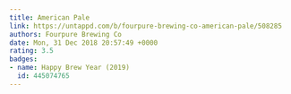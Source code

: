 ```yaml
---
title: American Pale
link: https://untappd.com/b/fourpure-brewing-co-american-pale/508285
authors: Fourpure Brewing Co
date: Mon, 31 Dec 2018 20:57:49 +0000
rating: 3.5
badges:
- name: Happy Brew Year (2019)
  id: 445074765
---
```

